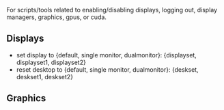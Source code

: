 For scripts/tools related to enabling/disabling displays, logging out, display managers, graphics, gpus, or cuda.

## Displays
* set display to {default, single monitor, dualmonitor}: {displayset, displayset1, displayset2}
* reset desktop to {default, single monitor, dualmonitor}: {deskset, deskset1, deskset2}

## Graphics
